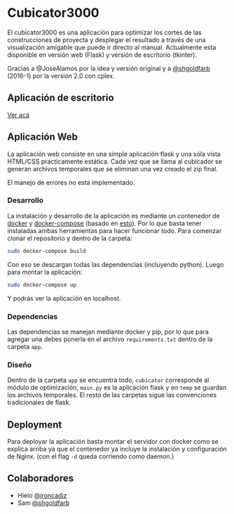 # Cubicator3000

El cubicator3000 es una aplicación para optimizar los cortes de las construcciones de
 proyecta y desplegar el resultado a través de una visualización amigable que puede ir directo al manual.
 Actualmente esta disponible en versión web (Flask) y versión de escritorio (tkinter).

Gracias a @JoseAlamos por la idea y versión original y a [@shgoldfarb](https://github.com/SHGoldfarb) (2016-1)  por la
versión 2.0 con cplex.

## Aplicación de escritorio

[Ver acá](app/cubicator/README.md)

## Aplicación Web

La aplicación web consiste en una simple aplicación flask y una sóla vista HTML/CSS practicamente estática.
Cada vez que se llama al cubicador se generan archivos temporales que se eliminan una vez creado el zip final.

El manejo de errores no esta implementado.


### Desarrollo
La instalación y desarrollo de la aplicación es mediante un contenedor de [docker](https://docs.docker.com/install/) y [docker-compose](https://docs.docker.com/compose/install/) (basado en [esto](https://github.com/tiangolo/uwsgi-nginx-flask-docker)). Por lo que basta
tener instaladas ambas herramientas para hacer funcionar todo. Para comenzar clonar el repositorio y dentro de la carpeta:

```bash
sudo docker-compose build
```
Con eso se descargan todas las dependencias (incluyendo python). Luego para montar la aplicación:

```bash
sudo docker-compose up
```
Y podrás ver la aplicación en localhost.

### Dependencias

Las dependencias se manejan mediante docker y pip, por lo que para agregar una debes ponerla en el archivo
`requirements.txt` dentro de la carpeta `app`.

### Diseño

Dentro de la carpeta `app` se encuentra todo, `cubicator` corresponde al módulo de optimización, `main.py` es la
aplicación flask y en `temp` se guardan los archivos temporales. El resto de las carpetas sigue las convenciones tradicionales
de flask.

## Deployment

Para deployar la aplicación basta montar el servidor con docker como se explica arriba ya que el contenedor ya incluye la
 instalación y configuración de Nginx. (con el flag `-d` queda corriendo como daemon.)

## Colaboradores

 * Hielo [@ironcadiz](https://github.com/ironcadiz)
 * Sam [@shgoldfarb](https://github.com/SHGoldfarb)
